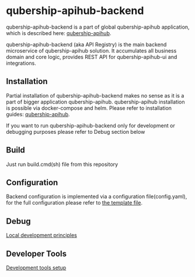 # qubership-apihub-backend

qubership-apihub-backend is a part of global qubership-apihub application, which is described here: [qubership-apihub](https://github.com/Netcracker/qubership-apihub).

qubership-apihub-backend (aka API Registry) is the main backend microservice of qubership-apihub solution. It accumulates all business domain and core logic, provides REST API for qubership-apihub-ui and integrations.

## Installation

Partial installation of qubership-apihub-backend makes no sense as it is a part of bigger application qubership-apihub.
qubership-apihub installation is possible via docker-compose and helm. Please refer to installation guides: [qubership-apihub](https://github.com/Netcracker/qubership-apihub).

If you want to run qubership-apihub-backend only for development or debugging purposes please refer to Debug section below


## Build

Just run build.cmd(sh) file from this repository

## Configuration

Backend configuration is implemented via a configuration file(config.yaml), for the full configuration please refer to [the template file](/qubership-apihub-service/config.template.yaml).


## Debug

[Local development principles](./docs/local_development/local_development.md)


## Developer Tools

[Development tools setup](./docs/newcomer_env_setup.md)

